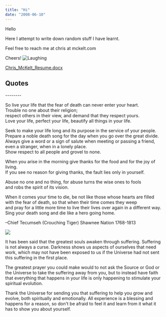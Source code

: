 ```yaml
---
title: "Hi"
date: "2008-06-10"
---
```


Hello

Here I attempt to write down random stuff I have learnt.

Feel free to reach me at chris at mckelt.com

Cheers! ![Laughing](images/smiley-laughing.gif "Laughing")

[Chris\_McKelt\_Resume.docx](/blog/file.axd?file=Chris_McKelt_Resume.docx)

## Quotes

\--------

So live your life that the fear of death can never enter your heart.  
Trouble no one about their religion;  
respect others in their view, and demand that they respect yours.  
Love your life, perfect your life, beautify all things in your life.

Seek to make your life long and its purpose in the service of your people.  
Prepare a noble death song for the day when you go over the great divide.  
Always give a word or a sign of salute when meeting or passing a friend,  
even a stranger, when in a lonely place.  
Show respect to all people and grovel to none.

When you arise in the morning give thanks for the food and for the joy of living.  
If you see no reason for giving thanks, the fault lies only in yourself.

Abuse no one and no thing, for abuse turns the wise ones to fools  
and robs the spirit of its vision.

When it comes your time to die, be not like those whose hearts are filled  
with the fear of death, so that when their time comes they weep  
and pray for a little more time to live their lives over again in a different way.  
Sing your death song and die like a hero going home.

–Chief Tecumseh (Crouching Tiger) Shawnee Nation 1768-1813

![](images/316008_244661295674109_1529311426_n.jpg)

It has been said that the greatest souls awaken through suffering. Suffering is not always a curse. Darkness shows us aspects of ourselves that need work, which may not have been exposed to us if the Universe had not sent this suffering in the first place.

The greatest prayer you could make would to not ask the Source or God or the Universe to take the suffering away from you, but to instead have faith that everything that happens in your life is only happening to stimulate your spiritual evolution.

Thank the Universe for sending you that suffering to help you grow and evolve, both spiritually and emotionally. All experience is a blessing and happens for a reason, so don't be afraid to feel it and learn from it what it has to show you about yourself.

[  
](/file.axd?file=Chris_McKelt_Resume.docx)
